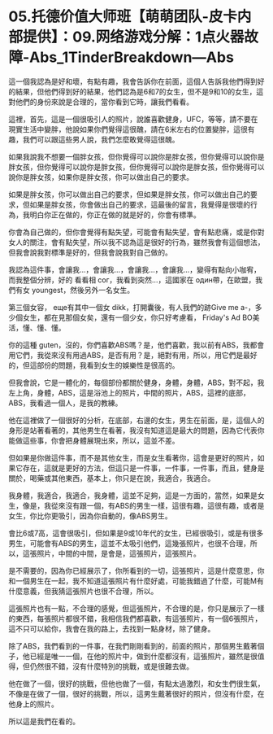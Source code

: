 # 05.托德价值大师班【萌萌团队-皮卡内部提供】：09.网络游戏分解：1点火器故障-Abs_1TinderBreakdown—Abs

這一個我認為是好和壞，有點有趣，我會告訴你在前面，這個人告訴我他們得到好的結果，但他們得到好的結果，他們認為是6和7的女生，但不是9和10的女生，這對他們的身份來說是合理的，當你看到它時，讓我們看看。

這裡，首先，這是一個很吸引人的照片，說誰喜歡健身，UFC，等等，請不要在現實生活中變胖，他說如果你們覺得這很醜，請在6米左右的位置變胖，這很有趣，我們可以跟這些男人說，我們怎麼敢覺得這很醜。

如果我說我不想要一個胖女孩，但你覺得可以說你是胖女孩，但你覺得可以說你是胖女孩，但你覺得可以說你是胖女孩，但你覺得可以說你是胖女孩，但你覺得可以說你是胖女孩，如果你是胖女孩，你可以做出自己的要求。

如果是胖女孩，你可以做出自己的要求，但如果是胖女孩，你可以做出自己的要求，但如果是胖女孩，你會做出自己的要求，這最後的留言，我覺得是很壞的行為，我明白你正在做的，你正在做的就是好的，你會有標準。

你會為自己做的，但你會覺得有點失望，可能會有點失望，會有點悲痛，或是你對女人的關注，會有點失望，所以我不認為這是很好的行為，雖然我會有這個想法，但我會說我對標準是好的，但我會說我對自己做的。

我認為這件事，會讓我…，會讓我…，會讓我…，會讓我…，變得有點向小咖宥，而我整個分辨，好的 看看相 сог，我看到突然…，這國家在 один帶，在歐盟，我們有女 youngest，然後另外一名女生。

第三個女容， еще有其中一個女 dikk，打開囊後，有人我們的跡Give me a-，多少個女生，都在見那個女矣，還有一個少女，你只好考慮看， Friday's Ad BO美活，懂、懂、懂。

你的這種 guten，沒的，你們喜歡ABS嗎？是，他們喜歡，我以前有ABS，我都會用它們，我從來沒有用過ABS，是否有用？是，絕對有用，所以，用它們是最好的，但這部份的問題，我看到女生的娛樂性是很高的。

但我會說，它是一體化的，每個部份都關於健身，身體，身體，ABS，對不起，我左上角，身體，ABS，這是浴池上的照片，中間的照片，ABS，這裡的底部，ABS，我看過一個人，是我的教練。

他在這裡做了一個很好的分析，在底部，右邊的女生，男生在前面，是，這個人的身形是站著看著的，其他男生在看著，我沒有知道這是最大的問題，因為它代表你能做這些事，你會把身體展現出來，所以，這並不差。

但如果是你做這件事，而不是其他女生，而是女生看著你，這會是更好的照片，如果它存在，這就是更好的方法，但這只是一件事，一件事，一件事，而且，健身是關於，喝藥或其他東西，基本上，你只是在說，我適合，我適合。

我身體，我適合，我適合，我身體，這並不足夠，這是一方面的，當然，如果是女生，像是，我從來沒有跟一個，有ABS的男生一樣，這很有趣，這很有趣，或者是女生，你比你更吸引，因為你自動的，像ABS男生。

會比6或7高，這會很吸引，但如果是9或10年代的女生，已經很吸引，或是有很多男生，可能會有ABS的男生，這並不太吸引他們，這幾張照片，也很不合理，所以，這張照片，中間的中間，是會是，這張照片，這張照片。

是不需要的，因為你已經展示了，你所看到的一切，這張照片，這是什麼意思，你和一個男生在一起，我不知道這張照片有什麼好處，可能我錯過了什麼，可能M有什麼意義，但我猜這張照片也很不合理，所以。

這張照片也有一點，不合理的感覺，但這張照片，不合理的是，你只是展示了一樣的東西，每張照片都很不錯，我相信我們都喜歡，有這張照片，有一個6張照片，這不只可以給你，我會在我的路上，去找到一點身材，除了健身。

除了ABS，我們看到的一件事，在我們剛剛看到的，前面的照片，那個男生戴著個子，他已經是唯一一個，在他的照片中，做到什麼都沒有，這張照片，雖然是很值得，但仍然很不錯，沒有什麼特別的挑戰，或是很難去做。

他在做了一個，很好的挑戰，但他也做了一個，有點太過激烈，和女生們很生氣，不像是在做了一個，很好的挑戰，所以，這男生戴著很好的照片，但沒有什麼，在他身上的照片。

所以這是我們在看的。